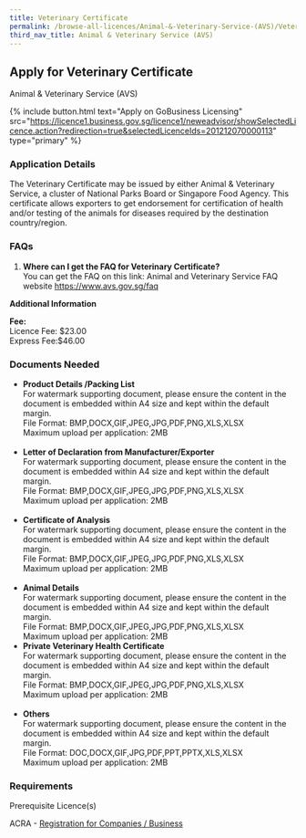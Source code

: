 ```yaml
---
title: Veterinary Certificate
permalink: /browse-all-licences/Animal-&-Veterinary-Service-(AVS)/Veterinary-Certificate
third_nav_title: Animal & Veterinary Service (AVS)
---
```


## Apply for Veterinary Certificate

Animal & Veterinary Service (AVS)

{% include button.html text="Apply on GoBusiness Licensing" src="https://licence1.business.gov.sg/licence1/neweadvisor/showSelectedLicence.action?redirection=true&selectedLicenceIds=201212070000113" type="primary" %}

<H3>Application Details</H3>

<p>The Veterinary Certificate may be issued by either Animal & Veterinary Service, a cluster of National Parks Board or Singapore Food Agency. This certificate allows exporters to get endorsement for certification of health and/or testing of the animals for diseases required by the destination country/region.</p>
 <h3>FAQs</h3>
 <ol>
 <li><strong>Where can I get the FAQ for Veterinary Certificate?</strong><br />You can get the FAQ on this link: Animal and Veterinary Service FAQ website <a href="https://www.avs.gov.sg/faq" target="_blank" rel="noopener">https://www.avs.gov.sg/faq</a></li>
 </ol>

<strong>Additional Information</strong>

<p><strong>Fee:</strong><br>Licence Fee: $23.00<br>Express Fee:$46.00</p>

<H3>Documents Needed</H3>

<ul>
 <li><strong>Product Details /Packing List</strong><br />For watermark supporting document, please ensure the content in the document is embedded within A4 size and kept within the default margin.<br />File Format: BMP,DOCX,GIF,JPEG,JPG,PDF,PNG,XLS,XLSX<br />Maximum upload per application: 2MB<br /><br /></li>
 <li><strong>Letter of Declaration from Manufacturer/Exporter</strong><br />For watermark supporting document, please ensure the content in the document is embedded within A4 size and kept within the default margin.<br />File Format: BMP,DOCX,GIF,JPEG,JPG,PDF,PNG,XLS,XLSX<br />Maximum upload per application: 2MB<br /><br /></li>
 <li><strong>Certificate of Analysis</strong><br />For watermark supporting document, please ensure the content in the document is embedded within A4 size and kept within the default margin.<br />File Format: BMP,DOCX,GIF,JPEG,JPG,PDF,PNG,XLS,XLSX<br />Maximum upload per application: 2MB<br /><br /></li>
 <li><strong>Animal Details</strong><br />For watermark supporting document, please ensure the content in the document is embedded within A4 size and kept within the default margin.<br />File Format: BMP,DOCX,GIF,JPEG,JPG,PDF,PNG,XLS,XLSX<br />Maximum upload per application: 2MB</li>
 <li><strong>Private Veterinary Health Certificate</strong><br />For watermark supporting document, please ensure the content in the document is embedded within A4 size and kept within the default margin.<br />File Format: BMP,DOCX,GIF,JPEG,JPG,PDF,PNG,XLS,XLSX<br />Maximum upload per application: 2MB<br /><br /></li>
 <li><strong>Others</strong><br />For watermark supporting document, please ensure the content in the document is embedded within A4 size and kept within the default margin.<br />File Format: DOC,DOCX,GIF,JPG,PDF,PPT,PPTX,XLS,XLSX<br />Maximum upload per application: 2MB</li>
 </ul>

<H3>Requirements</H3>

<p>Prerequisite Licence(s)</p>
 <p>ACRA - <a href="https://www.acra.gov.sg/Home/" target="_blank" rel="noopener">Registration for Companies / Business</a></p>

